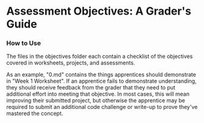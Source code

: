 # Assessment Objectives: A Grader's Guide

### How to Use

The files in the objectives folder each contain a checklist of the objectives covered in worksheets, projects, and assessments.

As an example, "0.md" contains the things apprentices should demonstrate in "Week 1 Worksheet". If an apprentice fails to demonstrate understanding, they should receive feedback from the grader that they need to put additional effort into meeting that objective. In most cases, this will mean improving their submitted project, but otherwise the apprentice may be required to submit an additional code challenge or write-up to prove they've mastered the concept.

